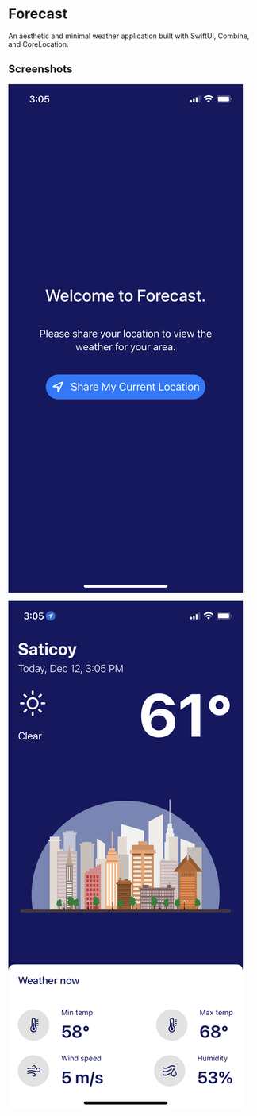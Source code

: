 # Forecast
An aesthetic and minimal weather application built with SwiftUI, Combine, and CoreLocation.

## Screenshots

![Forecast Welcome Screen](Images/ForecastWelcome.png)

![Forecast Home Screen](Images/ForecastHome.png)

